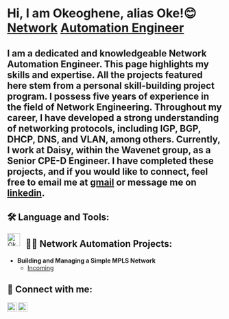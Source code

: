 <h1>Hi, I am Okeoghene, alias Oke!😊 <br/><a href="https://github.com/Okeoghene">Network</a> <a href="https://www.linkedin.com/in/oke-m-7b399a161/">Automation Engineer</a></h1>

I am a dedicated and knowledgeable Network Automation Engineer. This page highlights my skills and expertise. All the projects featured here stem from a personal skill-building project program. I possess five years of experience in the field of Network Engineering. Throughout my career, I have developed a strong understanding of networking protocols, including IGP, BGP, DHCP, DNS, and VLAN, among others. Currently, I work at Daisy, within the Wavenet group, as a Senior CPE-D Engineer. I have completed these projects, and if you would like to connect, feel free to email me at [gmail] or message me on [linkedin].
---
<h2>🛠 Language and Tools:</h2>
<img align="left" alt="Okeoghene | GNS3" width="30px" style="padding-right:10px;" src="https://upload.wikimedia.org/wikiversity/en/7/7a/Gns3_logo.png" />

<h2>👨‍💻 Network Automation Projects:</h2>

- <b>Building and Managing a Simple MPLS Network</b>
  - [Incoming](https://github.com/joshmadakor1/watch_out)

<h2> 🤳 Connect with me:</h2>

[<img align="left" alt="Okeoghene | LinkedIn" width="22px" src="https://cdn-icons-png.flaticon.com/512/174/174857.png" />][linkedin]
[<img align="left" alt="Okeoghene | Gmail" width="22px" src="https://cdn-icons-png.flaticon.com/512/281/281769.png" />][gmail]

[linkedin]: https://www.linkedin.com/in/oke-m-7b399a161/
[gmail]: mailto:okeoghene.mba@gmail.com
<!--
**Okeoghene/Okeoghene** is a ✨ uniquel_ ✨ repository because its `README.md` (this file) appears on your GitHub profile.

Here are some ideas to get you started:

- 🔭 I’m currently working on 
- 🌱 I’m currently learning 
- 👯 I’m looking to collaborate on 
- 🤔 I’m looking for help with 
- 💬 Ask me about 
- 📫 How to reach me: 
- 😄 Pronouns: 
- ⚡ Fun fact: 
-->
